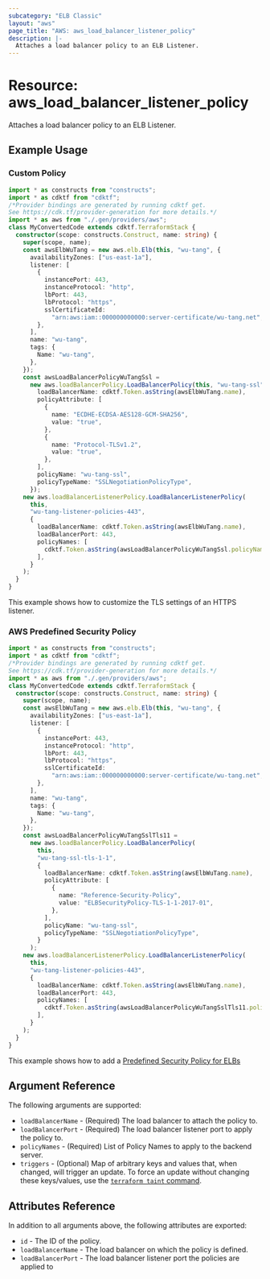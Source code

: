 ```yaml
---
subcategory: "ELB Classic"
layout: "aws"
page_title: "AWS: aws_load_balancer_listener_policy"
description: |-
  Attaches a load balancer policy to an ELB Listener.
---
```


# Resource: aws_load_balancer_listener_policy

Attaches a load balancer policy to an ELB Listener.

## Example Usage

### Custom Policy

```typescript
import * as constructs from "constructs";
import * as cdktf from "cdktf";
/*Provider bindings are generated by running cdktf get.
See https://cdk.tf/provider-generation for more details.*/
import * as aws from "./.gen/providers/aws";
class MyConvertedCode extends cdktf.TerraformStack {
  constructor(scope: constructs.Construct, name: string) {
    super(scope, name);
    const awsElbWuTang = new aws.elb.Elb(this, "wu-tang", {
      availabilityZones: ["us-east-1a"],
      listener: [
        {
          instancePort: 443,
          instanceProtocol: "http",
          lbPort: 443,
          lbProtocol: "https",
          sslCertificateId:
            "arn:aws:iam::000000000000:server-certificate/wu-tang.net",
        },
      ],
      name: "wu-tang",
      tags: {
        Name: "wu-tang",
      },
    });
    const awsLoadBalancerPolicyWuTangSsl =
      new aws.loadBalancerPolicy.LoadBalancerPolicy(this, "wu-tang-ssl", {
        loadBalancerName: cdktf.Token.asString(awsElbWuTang.name),
        policyAttribute: [
          {
            name: "ECDHE-ECDSA-AES128-GCM-SHA256",
            value: "true",
          },
          {
            name: "Protocol-TLSv1.2",
            value: "true",
          },
        ],
        policyName: "wu-tang-ssl",
        policyTypeName: "SSLNegotiationPolicyType",
      });
    new aws.loadBalancerListenerPolicy.LoadBalancerListenerPolicy(
      this,
      "wu-tang-listener-policies-443",
      {
        loadBalancerName: cdktf.Token.asString(awsElbWuTang.name),
        loadBalancerPort: 443,
        policyNames: [
          cdktf.Token.asString(awsLoadBalancerPolicyWuTangSsl.policyName),
        ],
      }
    );
  }
}

```

This example shows how to customize the TLS settings of an HTTPS listener.

### AWS Predefined Security Policy

```typescript
import * as constructs from "constructs";
import * as cdktf from "cdktf";
/*Provider bindings are generated by running cdktf get.
See https://cdk.tf/provider-generation for more details.*/
import * as aws from "./.gen/providers/aws";
class MyConvertedCode extends cdktf.TerraformStack {
  constructor(scope: constructs.Construct, name: string) {
    super(scope, name);
    const awsElbWuTang = new aws.elb.Elb(this, "wu-tang", {
      availabilityZones: ["us-east-1a"],
      listener: [
        {
          instancePort: 443,
          instanceProtocol: "http",
          lbPort: 443,
          lbProtocol: "https",
          sslCertificateId:
            "arn:aws:iam::000000000000:server-certificate/wu-tang.net",
        },
      ],
      name: "wu-tang",
      tags: {
        Name: "wu-tang",
      },
    });
    const awsLoadBalancerPolicyWuTangSslTls11 =
      new aws.loadBalancerPolicy.LoadBalancerPolicy(
        this,
        "wu-tang-ssl-tls-1-1",
        {
          loadBalancerName: cdktf.Token.asString(awsElbWuTang.name),
          policyAttribute: [
            {
              name: "Reference-Security-Policy",
              value: "ELBSecurityPolicy-TLS-1-1-2017-01",
            },
          ],
          policyName: "wu-tang-ssl",
          policyTypeName: "SSLNegotiationPolicyType",
        }
      );
    new aws.loadBalancerListenerPolicy.LoadBalancerListenerPolicy(
      this,
      "wu-tang-listener-policies-443",
      {
        loadBalancerName: cdktf.Token.asString(awsElbWuTang.name),
        loadBalancerPort: 443,
        policyNames: [
          cdktf.Token.asString(awsLoadBalancerPolicyWuTangSslTls11.policyName),
        ],
      }
    );
  }
}

```

This example shows how to add a [Predefined Security Policy for ELBs](https://docs.aws.amazon.com/elasticloadbalancing/latest/classic/elb-security-policy-table.html)

## Argument Reference

The following arguments are supported:

* `loadBalancerName` - (Required) The load balancer to attach the policy to.
* `loadBalancerPort` - (Required) The load balancer listener port to apply the policy to.
* `policyNames` - (Required) List of Policy Names to apply to the backend server.
* `triggers` - (Optional) Map of arbitrary keys and values that, when changed, will trigger an update. To force an update without changing these keys/values, use the [`terraform taint` command](https://www.terraform.io/docs/commands/taint.html).

## Attributes Reference

In addition to all arguments above, the following attributes are exported:

* `id` - The ID of the policy.
* `loadBalancerName` - The load balancer on which the policy is defined.
* `loadBalancerPort` - The load balancer listener port the policies are applied to

<!-- cache-key: cdktf-0.17.0-pre.15 input-37ddc3dfdebd69c9d8270eb7850036407687883f56b8e6d9dbd128a180c7ed43 -->